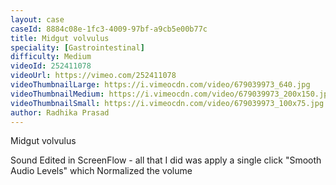 ```yaml
---
layout: case
caseId: 8884c08e-1fc3-4009-97bf-a9cb5e00b77c
title: Midgut volvulus
speciality: [Gastrointestinal]
difficulty: Medium
videoId: 252411078
videoUrl: https://vimeo.com/252411078
videoThumbnailLarge: https://i.vimeocdn.com/video/679039973_640.jpg
videoThumbnailMedium: https://i.vimeocdn.com/video/679039973_200x150.jpg
videoThumbnailSmall: https://i.vimeocdn.com/video/679039973_100x75.jpg
author: Radhika Prasad
---
```


Midgut volvulus<p>Sound Edited in ScreenFlow - all that I did was apply a single click "Smooth Audio Levels" which Normalized the volume<br></p>